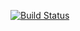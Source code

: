 [![Build Status](https://travis-ci.org/lucasaquiles/spring-boot-with-travis.svg?branch=master)](https://travis-ci.org/lucasaquiles/spring-boot-with-travis)